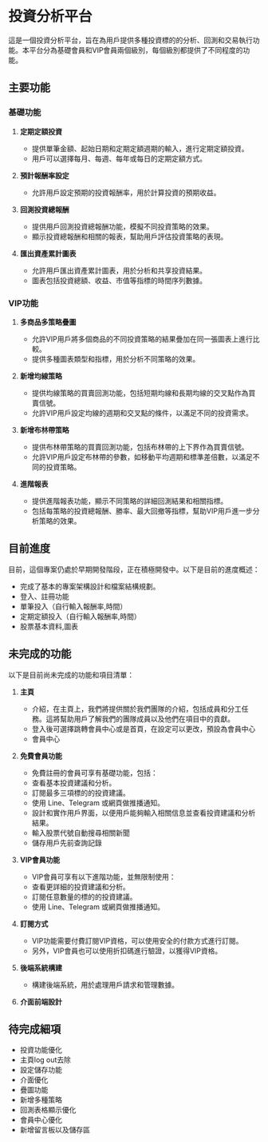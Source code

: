 # 投資分析平台

這是一個投資分析平台，旨在為用戶提供多種投資標的的分析、回測和交易執行功能。本平台分為基礎會員和VIP會員兩個級別，每個級別都提供了不同程度的功能。

## 主要功能

### 基礎功能

1. **定期定額投資**
   - 提供單筆金額、起始日期和定期定額週期的輸入，進行定期定額投資。
   - 用戶可以選擇每月、每週、每年或每日的定期定額方式。

2. **預計報酬率設定**
   - 允許用戶設定預期的投資報酬率，用於計算投資的預期收益。

3. **回測投資總報酬**
   - 提供用戶回測投資總報酬功能，模擬不同投資策略的效果。
   - 顯示投資總報酬和相關的報表，幫助用戶評估投資策略的表現。

4. **匯出資產累計圖表**
   - 允許用戶匯出資產累計圖表，用於分析和共享投資結果。
   - 圖表包括投資總額、收益、市值等指標的時間序列數據。

### VIP功能

1. **多商品多策略疊圖**
   - 允許VIP用戶將多個商品的不同投資策略的結果疊加在同一張圖表上進行比較。
   - 提供多種圖表類型和指標，用於分析不同策略的效果。

2. **新增均線策略**
   - 提供均線策略的買賣回測功能，包括短期均線和長期均線的交叉點作為買賣信號。
   - 允許VIP用戶設定均線的週期和交叉點的條件，以滿足不同的投資需求。

3. **新增布林帶策略**
   - 提供布林帶策略的買賣回測功能，包括布林帶的上下界作為買賣信號。
   - 允許VIP用戶設定布林帶的參數，如移動平均週期和標準差倍數，以滿足不同的投資策略。

4. **進階報表**
   - 提供進階報表功能，顯示不同策略的詳細回測結果和相關指標。
   - 包括每策略的投資總報酬、勝率、最大回撤等指標，幫助VIP用戶進一步分析策略的效果。

## 目前進度

目前，這個專案仍處於早期開發階段，正在積極開發中。以下是目前的進度概述：

- 完成了基本的專案架構設計和檔案結構規劃。
- 登入、註冊功能
- 單筆投入（自行輸入報酬率,時間）
- 定期定額投入（自行輸入報酬率,時間）
- 股票基本資料,圖表

## 未完成的功能

以下是目前尚未完成的功能和項目清單：

1. **主頁**
   - 介紹，在主頁上，我們將提供關於我們團隊的介紹，包括成員和分工任務。這將幫助用戶了解我們的團隊成員以及他們在項目中的貢獻。
   - 登入後可選擇跳轉會員中心或是首頁，在設定可以更改，預設為會員中心
   - 會員中心

2. **免費會員功能**
   - 免費註冊的會員可享有基礎功能，包括：
   - 查看基本投資建議和分析。
   - 訂閱最多三項標的的投資建議。
   - 使用 Line、Telegram 或網頁做推播通知。
   - 設計和實作用戶界面，以便用戶能夠輸入相關信息並查看投資建議和分析結果。
   - 輸入股票代號自動搜尋相關新聞
   - 儲存用戶先前查詢記錄

3. **VIP會員功能**
   - VIP會員可享有以下進階功能，並無限制使用：
   - 查看更詳細的投資建議和分析。
   - 訂閱任意數量的標的的投資建議。
   - 使用 Line、Telegram 或網頁做推播通知。

4. **訂閱方式**
   - VIP功能需要付費訂閱VIP資格，可以使用安全的付款方式進行訂閱。
   - 另外，VIP會員也可以使用折扣碼進行驗證，以獲得VIP資格。

5. **後端系統構建**
   - 構建後端系統，用於處理用戶請求和管理數據。

6. **介面前端設計**

## 待完成細項

   - 投資功能優化
   - 主頁log out去除
   - 設定儲存功能
   - 介面優化
   - 疊圖功能
   - 新增多種策略
   - 回測表格顯示優化
   - 會員中心優化
   - 新增留言板以及儲存區